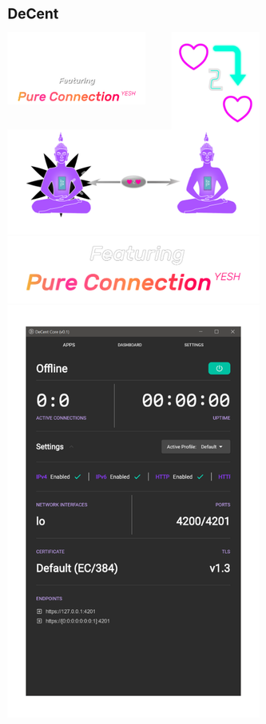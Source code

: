 # DeCent

<img src="assets/logo_with_text.svg" align="left" style="width: 55%;">
<img src="assets/h2h.svg" align="right" style="width: 35%;">
<img src="assets/pure_connection_yesh.svg" style="width: 55%;">

<a href="">
    <img style="" src="assets/welcome.svg">
</a>


<img src="assets/pure_connection.svg">
<img src="assets/screenshot-dashboard.svg">
